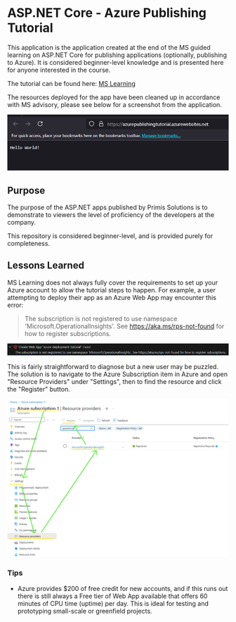 # ASP.NET Core - Azure Publishing Tutorial
This application is the application created at the end of the MS guided learning on ASP.NET Core for publishing applications (optionally, publishing to Azure). It is considered beginner-level knowledge and is presented here for anyone interested in the course.

The tutorial can be found here: [MS Learning](https://learn.microsoft.com/en-gb/training/modules/publish-aspnetcore-app/)

The resources deployed for the app have been cleaned up in accordance with MS advisory, please see below for a screenshot from the application.

![An image showing a webpage displaying 'Hello World' text.](https://github.com/PrimisSolutions/MS-Azure-Publishing-Tutorial/blob/master/images/Deployed%20Website.png)

## Purpose
The purpose of the ASP.NET apps published by Primis Solutions is to demonstrate to viewers the level of proficiency of the developers at the company.

This repository is considered beginner-level, and is provided purely for completeness.

## Lessons Learned
MS Learning does not always fully cover the requirements to set up your Azure account to allow the tutorial steps to happen. For example, a user attempting to deploy their app as an Azure Web App may encounter this error:
> The subscription is not registered to use namespace 'Microsoft.OperationalInsights'. See https://aka.ms/rps-not-found for how to register subscriptions.

![An image showing error text in VSCode describing a "Not Found" error for a resource called Operational Insights](https://github.com/PrimisSolutions/MS-Azure-Publishing-Tutorial/blob/master/images/Resource%20Error.png)

This is fairly straightforward to diagnose but a new user may be puzzled. The solution is to navigate to the Azure Subscription item in Azure and open "Resource Providers" under "Settings", then to find the resource and click the "Register" button.

![An annotated image from Azure showing the pathway to access Resource Providers and register them](https://github.com/PrimisSolutions/MS-Azure-Publishing-Tutorial/blob/master/images/Operational%20Insights%20Annotated.png)


### Tips
* Azure provides $200 of free credit for new accounts, and if this runs out there is still always a Free tier of Web App available that offers 60 minutes of CPU time (uptime) per day. This is ideal for testing and prototyping small-scale or greenfield projects.
